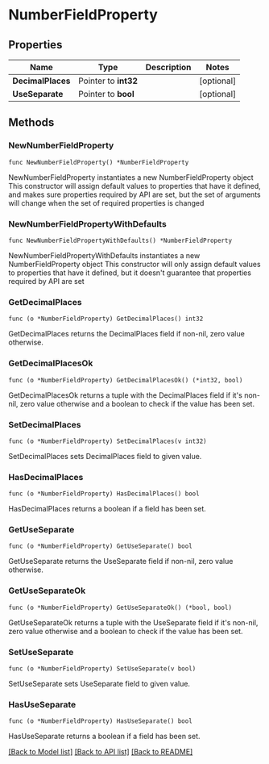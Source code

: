 # NumberFieldProperty

## Properties

Name | Type | Description | Notes
------------ | ------------- | ------------- | -------------
**DecimalPlaces** | Pointer to **int32** |  | [optional] 
**UseSeparate** | Pointer to **bool** |  | [optional] 

## Methods

### NewNumberFieldProperty

`func NewNumberFieldProperty() *NumberFieldProperty`

NewNumberFieldProperty instantiates a new NumberFieldProperty object
This constructor will assign default values to properties that have it defined,
and makes sure properties required by API are set, but the set of arguments
will change when the set of required properties is changed

### NewNumberFieldPropertyWithDefaults

`func NewNumberFieldPropertyWithDefaults() *NumberFieldProperty`

NewNumberFieldPropertyWithDefaults instantiates a new NumberFieldProperty object
This constructor will only assign default values to properties that have it defined,
but it doesn't guarantee that properties required by API are set

### GetDecimalPlaces

`func (o *NumberFieldProperty) GetDecimalPlaces() int32`

GetDecimalPlaces returns the DecimalPlaces field if non-nil, zero value otherwise.

### GetDecimalPlacesOk

`func (o *NumberFieldProperty) GetDecimalPlacesOk() (*int32, bool)`

GetDecimalPlacesOk returns a tuple with the DecimalPlaces field if it's non-nil, zero value otherwise
and a boolean to check if the value has been set.

### SetDecimalPlaces

`func (o *NumberFieldProperty) SetDecimalPlaces(v int32)`

SetDecimalPlaces sets DecimalPlaces field to given value.

### HasDecimalPlaces

`func (o *NumberFieldProperty) HasDecimalPlaces() bool`

HasDecimalPlaces returns a boolean if a field has been set.

### GetUseSeparate

`func (o *NumberFieldProperty) GetUseSeparate() bool`

GetUseSeparate returns the UseSeparate field if non-nil, zero value otherwise.

### GetUseSeparateOk

`func (o *NumberFieldProperty) GetUseSeparateOk() (*bool, bool)`

GetUseSeparateOk returns a tuple with the UseSeparate field if it's non-nil, zero value otherwise
and a boolean to check if the value has been set.

### SetUseSeparate

`func (o *NumberFieldProperty) SetUseSeparate(v bool)`

SetUseSeparate sets UseSeparate field to given value.

### HasUseSeparate

`func (o *NumberFieldProperty) HasUseSeparate() bool`

HasUseSeparate returns a boolean if a field has been set.


[[Back to Model list]](../README.md#documentation-for-models) [[Back to API list]](../README.md#documentation-for-api-endpoints) [[Back to README]](../README.md)


